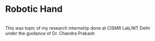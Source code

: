 <h1>Robotic Hand</h1><br>
This was topic of my research internship done at CISMR Lab,NIT Delhi under the guidance of Dr. Chandra Prakash
